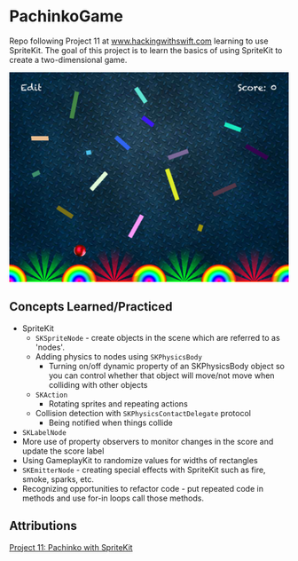 # PachinkoGame
Repo following Project 11 at www.hackingwithswift.com learning to use SpriteKit.  The goal of this project is to learn the basics of using SpriteKit to create a two-dimensional game.

![App Screenshot](pachinko-appscreenshot.png)

## Concepts Learned/Practiced
* SpriteKit
  * ```SKSpriteNode``` - create objects in the scene which are referred to as 'nodes'.
  * Adding physics to nodes using ```SKPhysicsBody```
    * Turning on/off dynamic property of an SKPhysicsBody object so you can control whether that object will move/not move when colliding with other objects
  * ```SKAction```
    * Rotating sprites and repeating actions
  * Collision detection with ```SKPhysicsContactDelegate``` protocol
    * Being notified when things collide
* ```SKLabelNode```
* More use of property observers to monitor changes in the score and update the score label
* Using GameplayKit to randomize values for widths of rectangles
* ```SKEmitterNode``` - creating special effects with SpriteKit such as fire, smoke, sparks, etc.
* Recognizing opportunities to refactor code - put repeated code in methods and use for-in loops call those methods.

## Attributions
[Project 11: Pachinko with SpriteKit](https://www.hackingwithswift.com/read/11/overview)
